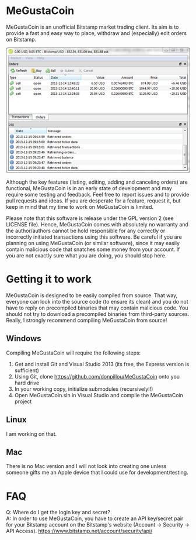 MeGustaCoin
===========

MeGustaCoin is an unofficial Bitstamp market trading client. Its aim is to provide a fast and easy way to
place, withdraw and (especially) edit orders on Bitstamp.

![MeGustaCoin Screenshot](/MeGustaCoin.png)

Although the key features (listing, editing, adding and canceling orders) are functional, MeGustaCoin is in an
early state of development and may require some testing and feedback. Feel free to report issues and to provide
pull requests and ideas. If you are desperate for a feature, request it, but keep in mind that my time to work
on MeGustaCoin is limited.

Please note that this software is release under the GPL version 2 (see LICENSE file). Hence, MeGustaCoin comes
with absolutely no warranty and the author/authors cannot be hold responsible for any correctly or incorrectly
initiated transactions using this software. Be careful if you are planning on using MeGustaCoin (or similar
software), since it may easily contain malicious code that snatches some money from your account. If you are
not exactly sure what you are doing, you should stop here.


Getting it to work
==================

MeGustaCoin is designed to be easily compiled from source. That way, everyone can look into the source code
(to ensure its clean) and you do not have to reply on precompiled binaries that may contain malicious code.
You should not try to download a precompiled binaries from third-party sources. Really, I strongly recommend
compiling MeGustaCoin from source!

Windows
-------

Compiling MeGustaCoin will require the following steps:
 1. Get and install Git and Visual Studio 2013 (its free, the Express version is sufficient)
 2. Using Git, clone https://github.com/donpillou/MeGustaCoin onto you hard drive
 3. In your working copy, initialize submodules (recursively!!) 
 4. Open MeGustaCoin.sln in Visual Studio and compile the MeGustaCoin project

Linux
-----

I am working on that.

Mac
---

There is no Mac version and I will not look into creating one unless someone gifts me an Apple device that I
could use for development/testing.


FAQ
===

Q: Where do I get the login key and secret?<br>
A: In order to use MeGustaCoin, you have to create an API key/secret pair for your Bitstamp account on the 
Bitstamp's website (Account -> Security -> API Access). https://www.bitstamp.net/account/security/api/
